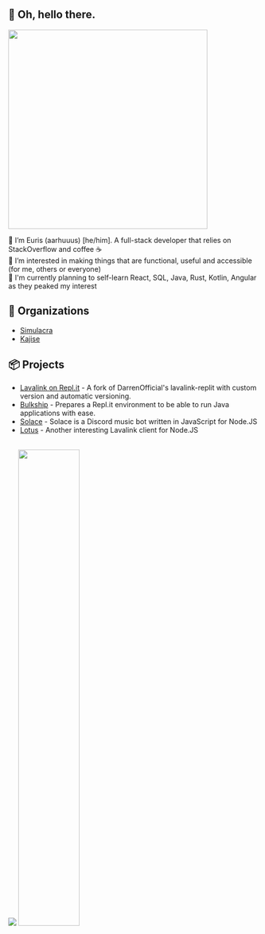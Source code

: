 ## 👋 Oh, hello there.
<a href="https://skillicons.dev">
    <img src="https://skillicons.dev/icons?i=js,ts,html,css,nodejs,tailwind,windicss,mongodb,express,figma" width="400" />
</a>

👋 I’m Euris (aarhuuus) [he/him]. A full-stack developer that relies on StackOverflow and coffee ☕ \
👀 I’m interested in making things that are functional, useful and accessible (for me, others or everyone) \
🌱 I'm currently planning to self-learn React, SQL, Java, Rust, Kotlin, Angular as they peaked my interest

## 👥 Organizations
  - [Simulacra](https://github.com/simulacraa)
  - [Kajise](https://github.com/kajise)

## 📦 Projects
  - [Lavalink on Repl.it](https://github.com/kajise/lavalink-replit) - A fork of DarrenOfficial's lavalink-replit with custom version and automatic versioning.
  - [Bulkship](https://github.com/kajise/bulkship) - Prepares a Repl.it environment to be able to run Java applications with ease.
  - [Solace](https://github.com/kajise/solace) - Solace is a Discord music bot written in JavaScript for Node.JS
  - [Lotus](https://github.com/kajise/lotus) - Another interesting Lavalink client for Node.JS 

<div>
  <br/>
  <img src="https://github-readme-stats.vercel.app/api/top-langs/?username=aarhuuus&hide_langs_below=1&theme=dark&line_height=27&layout=compact" />
  <img width="49.5%" src="https://github-readme-streak-stats.herokuapp.com/?user=aarhuuus&theme=dark" />
</div>
